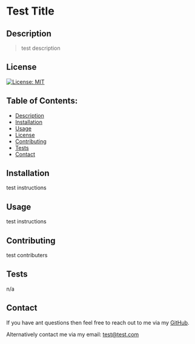 # Test Title

## Description

> test description  

## License
[![License: MIT](https://img.shields.io/badge/License-MIT-yellow.svg)](https://opensource.org/licenses/MIT)

## Table of Contents:

- [Description](#description) 
- [Installation](#installation)
- [Usage](#usage)  
- [License](#license)
- [Contributing](#contributing)
- [Tests](#tests)
- [Contact](#contact)

## Installation
test instructions

## Usage
test instructions

## Contributing
test contributers

## Tests
n/a

## Contact
If you have ant questions then feel free to reach out to me via my [GitHub](https://github.com/sbillsborough).

Alternatively contact me via my email: test@test.com
